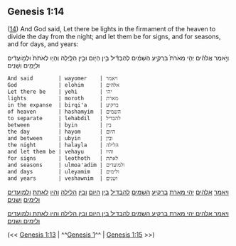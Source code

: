 ## Genesis 1:14

([14](http://biblehub.com/text/genesis/1-14.htm)) And God said, Let there be lights in the firmament of the heaven to divide the day from the night; and let them be for signs, and for seasons, and for days, and years:

וַיֹּ֣אמֶר אֱלֹהִ֗ים יְהִ֤י מְאֹרֹת֙ בִּרְקִ֣יעַ הַשָּׁמַ֔יִם לְהַבְדִּ֕יל בֵּ֥ין הַיֹּ֖ום וּבֵ֣ין הַלָּ֑יְלָה וְהָי֤וּ לְאֹתֹת֙ וּלְמֹ֣ועֲדִ֔ים וּלְיָמִ֖ים וְשָׁנִֽים׃

	And said        | wayomer    | ויאמר
	God             | elohim     | אלהים
	Let there be    | yehi       | יהי
	lights          | moroth     | מארת
	in the expanse  | birqi'a    | ברקיע
	of heaven       | hashamyim  | השמים
	to separate     | lehabdil   | להבדיל
	between         | byin       | בין
	the day         | hayom      | היום
	and between     | ubyin      | ובין
	the night       | halayla    | הלילה
	and let them be | vehayu     | והיו
	for signs       | leothoth   | לאתת
	and seasons     | ulmoa'adim | ולמועדים
	and days        | uleyamim   | ולימים
	and years       | veshawnim  | ושנים׃

[ויאמר](/keys/VIAMR) [אלהים](/keys/ALHIM) [יהי מארת](/keys/IHI.MARTh) [ברקיע](/keys/BRQIO) [השמים](/keys/HShMIM) [להבדיל](/keys/LHBDIL) [בין](/keys/BIN) [היום](/keys/HIVM) [ובין](/keys/VBIN) [הלילה](/keys/HLILH) [והיו](/keys/VHIV) [לאתת](/keys/LAThTh) [ולמועדים](/keys/VLMVODIM) [ולימים](/keys/VLIMIM) [ושנים](/keys/VShNIM)׃

[ויאמר אלהים יהי מארת ברקיע השמים להבדיל בין היום ובין הלילה והיו לאתת ולמועדים ולימים ושנים׃](/keys/VIAMR.ALHIM.IHI.MARTh.BRQIO.HShMIM.LHBDIL.BIN.HIVM.VBIN.HLILH.VHIV.LAThTh.VLMVODIM.VLIMIM.VShNIM)

(<< [Genesis 1:13](/genesis/1/13) | ^^[Genesis 1](/genesis/1)^^ | [Genesis 1:15](/genesis/1/15) >>)
